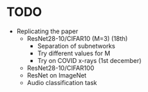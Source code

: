 # TODO

- Replicating the paper
  - ResNet28-10/CIFAR10 (M=3) (18th)
    - Separation of subnetworks
    - Try different values for M
    - Try on COVID x-rays (1st december)
  - ResNet28-10/CIFAR100
  - ResNet on ImageNet
  - Audio classification task
